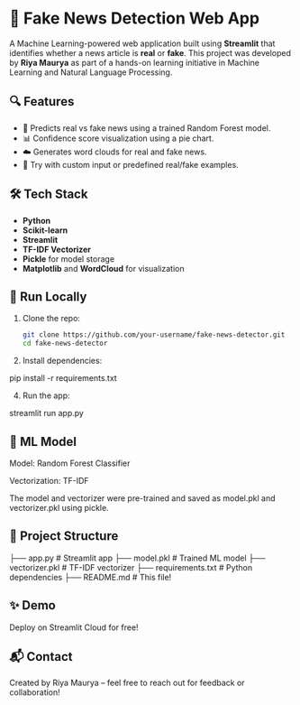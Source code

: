 # 📰 Fake News Detection Web App

A Machine Learning-powered web application built using **Streamlit** that identifies whether a news article is **real** or **fake**. This project was developed by **Riya Maurya** as part of a hands-on learning initiative in Machine Learning and Natural Language Processing.

## 🔍 Features

- 🧠 Predicts real vs fake news using a trained Random Forest model.
- 📊 Confidence score visualization using a pie chart.
- ☁️ Generates word clouds for real and fake news.
- 📝 Try with custom input or predefined real/fake examples.

## 🛠️ Tech Stack

- **Python**
- **Scikit-learn**
- **Streamlit**
- **TF-IDF Vectorizer**
- **Pickle** for model storage
- **Matplotlib** and **WordCloud** for visualization

## 🚀 Run Locally

1. Clone the repo:
   ```bash
   git clone https://github.com/your-username/fake-news-detector.git
   cd fake-news-detector
   
2. Install dependencies:

pip install -r requirements.txt

4. Run the app:
   
streamlit run app.py

## 🧠 ML Model
Model: Random Forest Classifier

Vectorization: TF-IDF

The model and vectorizer were pre-trained and saved as model.pkl and vectorizer.pkl using pickle.

## 📁 Project Structure

├── app.py               # Streamlit app
├── model.pkl            # Trained ML model
├── vectorizer.pkl       # TF-IDF vectorizer
├── requirements.txt     # Python dependencies
├── README.md            # This file!

## ✨ Demo
Deploy on Streamlit Cloud for free!

## 📬 Contact
Created by Riya Maurya – feel free to reach out for feedback or collaboration!

